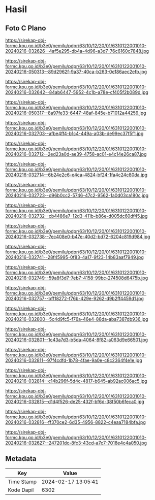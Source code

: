 # Hasil

## Foto C Plano

https://sirekap-obj-formc.kpu.go.id/b3e0/pemilu/pdpr/63/10/12/20/01/6310122001010-20240216-032626--4af5e295-db4a-4d96-a3d7-76c6160c7848.jpg

https://sirekap-obj-formc.kpu.go.id/b3e0/pemilu/pdpr/63/10/12/20/01/6310122001010-20240216-050313--89d2962f-9a37-40ca-b263-0e186aec2efb.jpg

https://sirekap-obj-formc.kpu.go.id/b3e0/pemilu/pdpr/63/10/12/20/01/6310122001010-20240216-032642--84ab6447-5952-4c1b-a78e-cf405f2b089d.jpg

https://sirekap-obj-formc.kpu.go.id/b3e0/pemilu/pdpr/63/10/12/20/01/6310122001010-20240216-050317--8a97fe33-6447-48af-845e-b71012a44259.jpg

https://sirekap-obj-formc.kpu.go.id/b3e0/pemilu/pdpr/63/10/12/20/01/6310122001010-20240216-032703--afbe4ff4-b1c4-449a-a03b-de99ec37f5f1.jpg

https://sirekap-obj-formc.kpu.go.id/b3e0/pemilu/pdpr/63/10/12/20/01/6310122001010-20240216-032712--2ed23a0d-ae39-4758-ac01-e4c14e26ca87.jpg

https://sirekap-obj-formc.kpu.go.id/b3e0/pemilu/pdpr/63/10/12/20/01/6310122001010-20240216-032714--6b24e2c6-e4ca-4824-bf24-1fa4c24c80da.jpg

https://sirekap-obj-formc.kpu.go.id/b3e0/pemilu/pdpr/63/10/12/20/01/6310122001010-20240216-032723--d96b0cc2-5746-47c2-9562-1a0d03ca180c.jpg

https://sirekap-obj-formc.kpu.go.id/b3e0/pemilu/pdpr/63/10/12/20/01/6310122001010-20240216-032732--cb4486e7-12d3-411b-b86e-d005dc60df45.jpg

https://sirekap-obj-formc.kpu.go.id/b3e0/pemilu/pdpr/63/10/12/20/01/6310122001010-20240216-032738--7ec408e0-b47e-40d2-bd72-6204c819d984.jpg

https://sirekap-obj-formc.kpu.go.id/b3e0/pemilu/pdpr/63/10/12/20/01/6310122001010-20240216-032741--28f45995-0f83-4a17-9f23-14b83aaf7949.jpg

https://sirekap-obj-formc.kpu.go.id/b3e0/pemilu/pdpr/63/10/12/20/01/6310122001010-20240216-032749--59a8f3d7-7eb7-4158-99bc-274508d6475b.jpg

https://sirekap-obj-formc.kpu.go.id/b3e0/pemilu/pdpr/63/10/12/20/01/6310122001010-20240216-032757--bff18272-f76b-429e-9262-d9b2ff4459d1.jpg

https://sirekap-obj-formc.kpu.go.id/b3e0/pemilu/pdpr/63/10/12/20/01/6310122001010-20240216-032800--5c4d9fc5-f76a-46e4-88da-aba7387db936.jpg

https://sirekap-obj-formc.kpu.go.id/b3e0/pemilu/pdpr/63/10/12/20/01/6310122001010-20240216-032801--1c43a7d3-b5da-4064-8f82-a063d9e66501.jpg

https://sirekap-obj-formc.kpu.go.id/b3e0/pemilu/pdpr/63/10/12/20/01/6310122001010-20240216-032811--97f4cdfd-1b78-4fae-9a0e-c8c2364f4e1e.jpg

https://sirekap-obj-formc.kpu.go.id/b3e0/pemilu/pdpr/63/10/12/20/01/6310122001010-20240216-032814--c14b296f-5d4c-4817-b645-ab92ac006ac5.jpg

https://sirekap-obj-formc.kpu.go.id/b3e0/pemilu/pdpr/63/10/12/20/01/6310122001010-20240216-032815--d1d4f526-de25-432f-bf6d-38f50b6feca0.jpg

https://sirekap-obj-formc.kpu.go.id/b3e0/pemilu/pdpr/63/10/12/20/01/6310122001010-20240216-032816--ff370ce2-6d35-4956-8822-c4eaa7184bfa.jpg

https://sirekap-obj-formc.kpu.go.id/b3e0/pemilu/pdpr/63/10/12/20/01/6310122001010-20240216-032627--247201dc-8fc3-43cd-a7c7-7018e4c4a050.jpg


## Metadata

| Key        | Value               |
| ---------- | ------------------- |
| Time Stamp | 2024-02-17 13:05:41 |
| Kode Dapil | 6302                |



